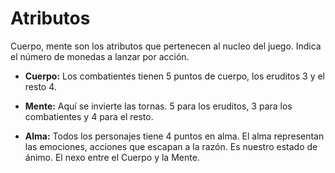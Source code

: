 
Atributos
=========

Cuerpo, mente son los atributos que pertenecen al nucleo del juego. Indica el número de monedas a lanzar por acción.

- **Cuerpo:** Los combatientes tienen 5 puntos de cuerpo, los eruditos 3 y el resto 4.

- **Mente:** Aquí se invierte las tornas. 5 para los eruditos, 3 para los combatientes y 4 para el resto.

- **Alma:** Todos los personajes tiene 4 puntos en alma. El alma representan las emociones, acciones que escapan a la razón. Es nuestro estado de ánimo. El nexo entre el Cuerpo y la Mente.
